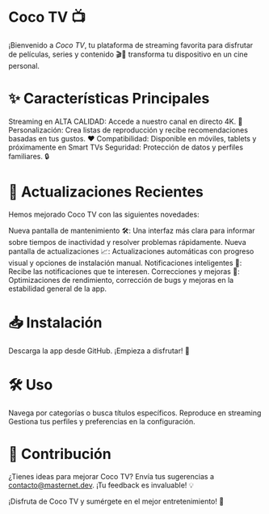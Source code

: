 # Coco TV 📺

¡Bienvenido a *Coco TV*, tu plataforma de streaming favorita para disfrutar de películas, series y contenido 🎬🍿 transforma tu dispositivo en un cine personal.

# ✨ Características Principales

Streaming en ALTA CALIDAD: Accede a nuestro canal en directo 4K. 🎥
Personalización: Crea listas de reproducción y recibe recomendaciones basadas en tus gustos. ❤️
Compatibilidad: Disponible en móviles, tablets y próximamente en Smart TVs
Seguridad: Protección de datos y perfiles familiares. 🔒

# 🚀 Actualizaciones Recientes

Hemos mejorado Coco TV con las siguientes novedades:

Nueva pantalla de mantenimiento 🛠️: Una interfaz más clara para informar sobre tiempos de inactividad y resolver problemas rápidamente.
Nueva pantalla de actualizaciones 📈: Actualizaciones automáticas con progreso visual y opciones de instalación manual.
Notificaciones inteligentes 🔔: Recibe las notificaciones que te interesen.
Correcciones y mejoras 🔧: Optimizaciones de rendimiento, corrección de bugs y mejoras en la estabilidad general de la app.

# 📥 Instalación

Descarga la app desde GitHub.
¡Empieza a disfrutar! 🎉

# 🛠️ Uso

Navega por categorías o busca títulos específicos.
Reproduce en streaming
Gestiona tus perfiles y preferencias en la configuración.

# 🤝 Contribución

¿Tienes ideas para mejorar Coco TV? Envía tus sugerencias a contacto@masternet.dev. ¡Tu feedback es invaluable! 💡

¡Disfruta de Coco TV y sumérgete en el mejor entretenimiento! 🌟
